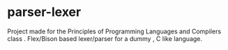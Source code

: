 # parser-lexer
Project made for the Principles of Programming Languages and Compilers class . Flex/Bison  based lexer/parser for a dummy , C like language. 
